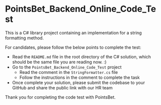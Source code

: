 # PointsBet_Backend_Online_Code_Test
This is a C# library project containing an implementation for a string formatting method.

For candidates, please follow the below points to complete the test:
- Read the `README.md` file in the root directory of the C# solution, which should be the same file you are reading now. :)
- Go to the `PointsBet_Backend_Online_Code_Test` project
  - Read the comment in the `StringFormatter.cs` file
  - Follow the instructions in the comment to complete the task
- Once complete your solution, please submit the codebase to your GitHub and share the public link with our HR team

Thank you for completing the code test with PointsBet.
